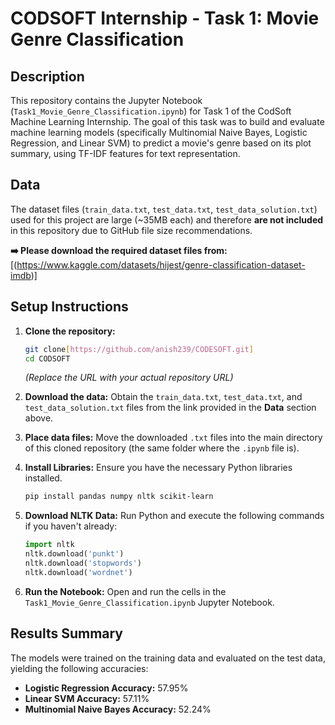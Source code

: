 # CODSOFT Internship - Task 1: Movie Genre Classification

## Description

This repository contains the Jupyter Notebook (`Task1_Movie_Genre_Classification.ipynb`) for Task 1 of the CodSoft Machine Learning Internship. The goal of this task was to build and evaluate machine learning models (specifically Multinomial Naive Bayes, Logistic Regression, and Linear SVM) to predict a movie's genre based on its plot summary, using TF-IDF features for text representation.

## Data

The dataset files (`train_data.txt`, `test_data.txt`, `test_data_solution.txt`) used for this project are large (~35MB each) and therefore **are not included** in this repository due to GitHub file size recommendations.

**➡️ Please download the required dataset files from:**
[(https://www.kaggle.com/datasets/hijest/genre-classification-dataset-imdb)]

## Setup Instructions

1.  **Clone the repository:**

    ```bash
    git clone[https://github.com/anish239/CODESOFT.git]
    cd CODSOFT
    ```

    _(Replace the URL with your actual repository URL)_

2.  **Download the data:** Obtain the `train_data.txt`, `test_data.txt`, and `test_data_solution.txt` files from the link provided in the **Data** section above.

3.  **Place data files:** Move the downloaded `.txt` files into the main directory of this cloned repository (the same folder where the `.ipynb` file is).

4.  **Install Libraries:** Ensure you have the necessary Python libraries installed.

    ```bash
    pip install pandas numpy nltk scikit-learn
    ```

5.  **Download NLTK Data:** Run Python and execute the following commands if you haven't already:

    ```python
    import nltk
    nltk.download('punkt')
    nltk.download('stopwords')
    nltk.download('wordnet')
    ```

6.  **Run the Notebook:** Open and run the cells in the `Task1_Movie_Genre_Classification.ipynb` Jupyter Notebook.

## Results Summary

The models were trained on the training data and evaluated on the test data, yielding the following accuracies:

- **Logistic Regression Accuracy:** 57.95%
- **Linear SVM Accuracy:** 57.11%
- **Multinomial Naive Bayes Accuracy:** 52.24%
